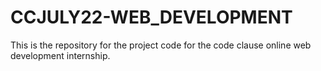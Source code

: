 # CCJULY22-WEB_DEVELOPMENT
This is the repository for the project code for the code clause online web development internship.
